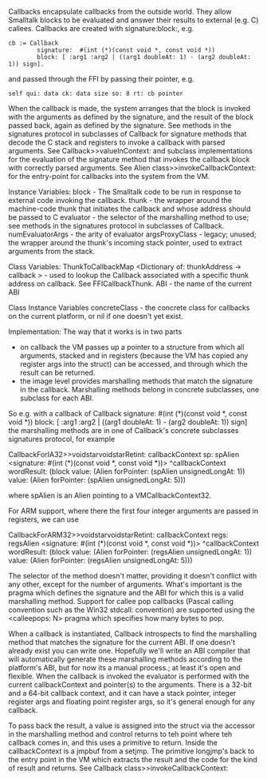Callbacks encapsulate callbacks from the outside world.  They allow Smalltalk blocks to be evaluated and answer their results to external (e.g. C) callees.  Callbacks are created with signature:block:, e.g.	cb := Callback			signature:  #(int (*)(const void *, const void *))			block: [ :arg1 :arg2 | ((arg1 doubleAt: 1) - (arg2 doubleAt: 1)) sign].and passed through the FFI by passing their pointer, e.g.	self qui: data ck: data size so: 8 rt: cb pointerWhen the callback is made, the system arranges that the block is invoked with the arguments as defined by the signature, and the result of the block passed back, again as defined by the signature.  See methods in the signatures protocol in subclasses of Callback for signature methods that decode the C stack and registers to invoke a callback with parsed arguments.  See Callback>>valueInContext: and subclass implementations for the evaluation of the signature method that invokes the callback block with correctly parsed arguments.  See Alien class>>invokeCallbackContext: for the entry-point for callbacks into the system from the VM.Instance Variables:block <BlockClosure> - The Smalltalk code to be run in response to external code invoking the callback.thunk <FFICallbackThunk> - the wrapper around the machine-code thunk that initiates the callback and whose address should be passed to Cevaluator <Symbol> - the selector of the marshalling method to use; see methods in the signatures protocol in subclasses of Callback.numEvaluatorArgs <Integer> - the arity of evaluatorargsProxyClass <Alien subclass> - legacy; unused; the wrapper around the thunk's incoming stack pointer, used to extract arguments from the stack.Class Variables:ThunkToCallbackMap <Dictionary of: thunkAddress <Integer> -> callback <Callback>> - used to lookup the Callback associated with a specific thunk address on callback.  See FFICallbackThunk.ABI <String> - the name of the current ABIClass Instance VariablesconcreteClass <Callback subclass> - the concrete class for callbacks on the current platform, or nil if one doesn't yet exist.Implementation:The way that it works is in two parts- on callback the VM passes up a pointer to a structure from which all arguments, stacked and in registers (because the VM has copied any register args into the struct) can be accessed, and through which the result can be returned.- the image level provides marshalling methods that match the signature in the callback.  Marshalling methods belong in concrete subclasses, one subclass for each ABI.So e.g. with a callback of		Callback			signature:  #(int (*)(const void *, const void *))			block: [ :arg1 :arg2 | ((arg1 doubleAt: 1) - (arg2 doubleAt: 1)) sign]the marshalling methods are in one of Callback's concrete subclasses signatures protocol, for exampleCallbackForIA32>>voidstarvoidstarRetint: callbackContext sp: spAlien	<signature: #(int (*)(const void *, const void *))>	^callbackContext wordResult:		(block			value: (Alien forPointer: (spAlien unsignedLongAt: 1))			value: (Alien forPointer: (spAlien unsignedLongAt: 5)))where spAlien is an Alien pointing to a VMCallbackContext32.For ARM support, where there the first four integer arguments are passed in registers, we can useCallbackForARM32>>voidstarvoidstarRetint: callbackContext regs: regsAlien	<signature: #(int (*)(const void *, const void *))>	^callbackContext wordResult:		(block			value: (Alien forPointer: (regsAlien unsignedLongAt: 1))			value: (Alien forPointer: (regsAlien unsignedLongAt: 5)))The selector of the method doesn't matter, providing it doesn't conflict with any other, except for the number of arguments.  What's important is the pragma which defines the signature and the ABI for which this is a valid marshalling method.  Support for callee pop callbacks (Pascal calling convention such as the Win32 stdcall: convention) are supported using the <calleepops: N> pragma which specifies how many bytes to pop.When a callback is instantiated, Callback introspects to find the marshalling method that matches the signature for the current ABI.  If one doesn't already exist you can write one.  Hopefully we'll write an ABI compiler that will automatically generate these marshalling methods according to the platform's ABI, but for now its a manual process.; at least it's open and flexible.  When the callback is invoked the evaluator is performed with the current callbackContext and pointer(s) to the arguments.  There is a 32-bit and a 64-bit callback context, and it can have a stack pointer, integer register args and floating point register args, so it's general enough for any callback.To pass back the result, a value is assigned into the struct via the accessor in the marshalling method and control returns to teh point where teh callback comes in, and this uses a primitive to return.  Inside the callbackContext is a jmpbuf from a setjmp.  The primitive longjmp's back to the entry point in the VM which extracts the result and the code for the kind of result and returns.  See Callback class>>invokeCallbackContext: